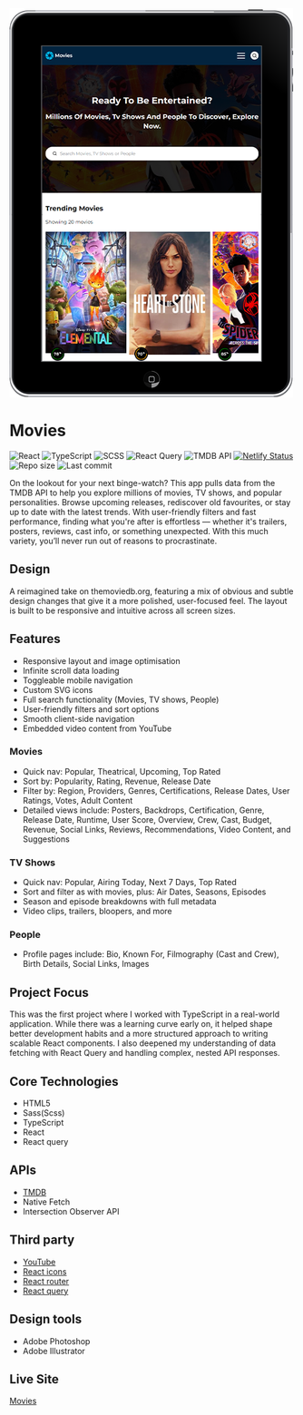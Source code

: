![Screenshot of Movies app](assets/movies-project-500w.webp)

# Movies

![React](https://img.shields.io/badge/React-18.2-blue)
![TypeScript](https://img.shields.io/badge/TypeScript-4.9.4-blue)
![SCSS](https://img.shields.io/badge/SCSS-1.57.0-cc6699)
![React Query](https://img.shields.io/badge/React_Query-%5Ev4.0-red?logo=reactquery&logoColor=white)
![TMDB API](https://img.shields.io/badge/API-TMDB-green)
[![Netlify Status](https://api.netlify.com/api/v1/badges/89f29c7f-2718-4883-a13d-2002982e40cc/deploy-status)](https://app.netlify.com/sites/pux-movies/deploys)
![Repo size](https://img.shields.io/github/repo-size/Dangereye/movies)
![Last commit](https://img.shields.io/github/last-commit/Dangereye/movies)

On the lookout for your next binge-watch? This app pulls data from the TMDB API to help you explore millions of movies, TV shows, and popular personalities. Browse upcoming releases, rediscover old favourites, or stay up to date with the latest trends. With user-friendly filters and fast performance, finding what you're after is effortless — whether it's trailers, posters, reviews, cast info, or something unexpected. With this much variety, you’ll never run out of reasons to procrastinate.

## Design

A reimagined take on themoviedb.org, featuring a mix of obvious and subtle design changes that give it a more polished, user-focused feel. The layout is built to be responsive and intuitive across all screen sizes.

## Features

- Responsive layout and image optimisation
- Infinite scroll data loading
- Toggleable mobile navigation
- Custom SVG icons
- Full search functionality (Movies, TV shows, People)
- User-friendly filters and sort options
- Smooth client-side navigation
- Embedded video content from YouTube

### Movies

- Quick nav: Popular, Theatrical, Upcoming, Top Rated
- Sort by: Popularity, Rating, Revenue, Release Date
- Filter by: Region, Providers, Genres, Certifications, Release Dates, User Ratings, Votes, Adult Content
- Detailed views include: Posters, Backdrops, Certification, Genre, Release Date, Runtime, User Score, Overview, Crew, Cast, Budget, Revenue, Social Links, Reviews, Recommendations, Video Content, and Suggestions

### TV Shows

- Quick nav: Popular, Airing Today, Next 7 Days, Top Rated
- Sort and filter as with movies, plus: Air Dates, Seasons, Episodes
- Season and episode breakdowns with full metadata
- Video clips, trailers, bloopers, and more

### People

- Profile pages include: Bio, Known For, Filmography (Cast and Crew), Birth Details, Social Links, Images

## Project Focus

This was the first project where I worked with TypeScript in a real-world application. While there was a learning curve early on, it helped shape better development habits and a more structured approach to writing scalable React components. I also deepened my understanding of data fetching with React Query and handling complex, nested API responses.

## Core Technologies

- HTML5
- Sass(Scss)
- TypeScript
- React
- React query

## APIs

- [TMDB](https://developer.themoviedb.org/docs)
- Native Fetch
- Intersection Observer API

## Third party

- [YouTube](https://www.youtube.com/)
- [React icons](https://react-icons.github.io/react-icons)
- [React router](https://reactrouter.com/en/main)
- [React query](https://tanstack.com/query/latest/docs/react/overview)

## Design tools

- Adobe Photoshop
- Adobe Illustrator

## Live Site

[Movies](https://pux-movies.netlify.app/)
